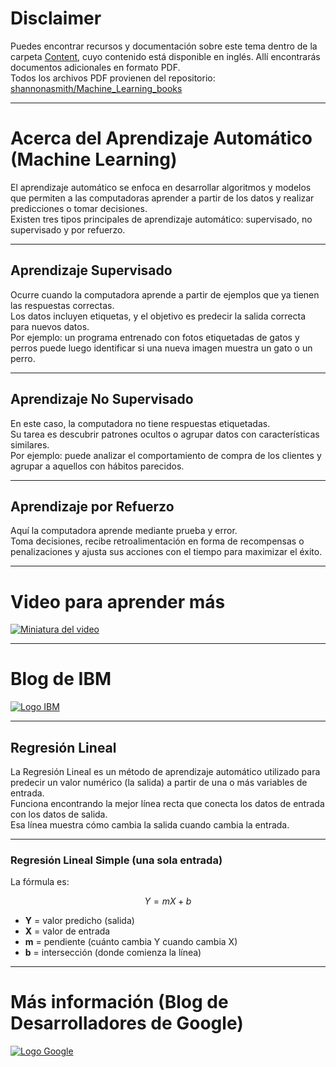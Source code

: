# Disclaimer  
Puedes encontrar recursos y documentación sobre este tema dentro de la carpeta [Content](https://github.com/Numenns/Quantum-Machine-Learning-QML-/blob/main/English/Machine_Learning/Content/README.md), cuyo contenido está disponible en inglés. Allí encontrarás documentos adicionales en formato PDF.  
Todos los archivos PDF provienen del repositorio:  
[shannonasmith/Machine_Learning_books](https://github.com/shannonasmith/Machine_Learning_books/tree/main)

---

# Acerca del Aprendizaje Automático (Machine Learning)  
El aprendizaje automático se enfoca en desarrollar algoritmos y modelos que permiten a las computadoras aprender a partir de los datos y realizar predicciones o tomar decisiones.  
Existen tres tipos principales de aprendizaje automático: supervisado, no supervisado y por refuerzo.

---

## Aprendizaje Supervisado  
Ocurre cuando la computadora aprende a partir de ejemplos que ya tienen las respuestas correctas.  
Los datos incluyen etiquetas, y el objetivo es predecir la salida correcta para nuevos datos.  
Por ejemplo: un programa entrenado con fotos etiquetadas de gatos y perros puede luego identificar si una nueva imagen muestra un gato o un perro.

---

## Aprendizaje No Supervisado  
En este caso, la computadora no tiene respuestas etiquetadas.  
Su tarea es descubrir patrones ocultos o agrupar datos con características similares.  
Por ejemplo: puede analizar el comportamiento de compra de los clientes y agrupar a aquellos con hábitos parecidos.

---

## Aprendizaje por Refuerzo  
Aquí la computadora aprende mediante prueba y error.  
Toma decisiones, recibe retroalimentación en forma de recompensas o penalizaciones y ajusta sus acciones con el tiempo para maximizar el éxito.

---

# Video para aprender más  
[![Miniatura del video](https://img.youtube.com/vi/nwvnwz8lr0M/maxresdefault.jpg)](https://www.youtube.com/watch?v=nwvnwz8lr0M&)

---

# Blog de IBM  
[![Logo IBM](https://img.youtube.com/vi/RYq0Neii7FU/maxresdefault.jpg)](https://www.ibm.com/es-es/think/topics/machine-learning-types)

---

## Regresión Lineal  
La Regresión Lineal es un método de aprendizaje automático utilizado para predecir un valor numérico (la salida) a partir de una o más variables de entrada.  
Funciona encontrando la mejor línea recta que conecta los datos de entrada con los datos de salida.  
Esa línea muestra cómo cambia la salida cuando cambia la entrada.

---

### Regresión Lineal Simple (una sola entrada)  
La fórmula es:  

$$
Y = mX + b
$$

- **Y** = valor predicho (salida)  
- **X** = valor de entrada  
- **m** = pendiente (cuánto cambia Y cuando cambia X)  
- **b** = intersección (donde comienza la línea)  

---

# Más información (Blog de Desarrolladores de Google)  
[![Logo Google](https://img.youtube.com/vi/cazdJdeZcUY/maxresdefault.jpg)](https://developers.google.com/machine-learning/crash-course/linear-regression)
